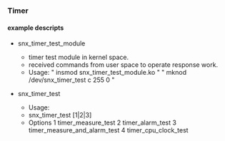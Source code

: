 ### Timer ###

#### example descripts ####
* snx_timer_test_module
	- timer test module in kernel space.
	- received commands from user space to operate response work.
	- Usage:
		" insmod snx_timer_test_module.ko "
		" mknod /dev/snx_timer_test c 255 0 "

* snx_timer_test
	- Usage:
	- snx_timer_test [1|2|3]
	- Options
		1 timer_measure_test
		2 timer_alarm_test
		3 timer_measure_and_alarm_test
		4 timer_cpu_clock_test

  
